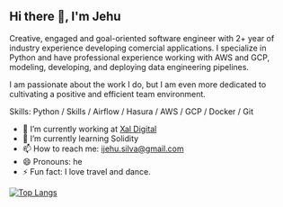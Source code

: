 ## Hi there 👋, I'm Jehu
Creative, engaged and goal-oriented software engineer with 2+ year of industry experience developing comercial applications. I specialize in Python and have professional experience working with AWS and GCP, modeling, developing, and deploying data engineering pipelines.

I am passionate about the work I do, but I am even more dedicated to cultivating a positive and efficient team environment.

Skills: Python / Skills / Airflow / Hasura / AWS / GCP / Docker / Git

- 🔭 I’m currently working at [Xal Digital](https://www.xaldigital.com/)
- 🌱 I’m currently learning Solidity
- 📫 How to reach me: ijehu.silva@gmail.com
- 😄 Pronouns: he
- ⚡ Fun fact: I love travel and dance. 

[![Top Langs](https://github-readme-stats.vercel.app/api/top-langs/?username=JehuSilva)](https://github.com/anuraghazra/github-readme-stats)
